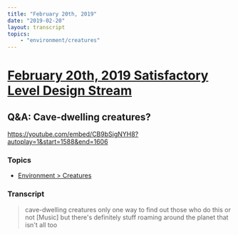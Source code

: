```yaml
---
title: "February 20th, 2019"
date: "2019-02-20"
layout: transcript
topics: 
    - "environment/creatures"
---
```

# [February 20th, 2019 Satisfactory Level Design Stream](../2019-02-20.md)
## Q&A: Cave-dwelling creatures?
https://youtube.com/embed/CB9bSigNYH8?autoplay=1&start=1588&end=1606
### Topics
* [Environment > Creatures](../topics/environment/creatures.md)

### Transcript

> cave-dwelling creatures only one way to
> find out
> those who do this or not
> [Music]
> but there's definitely stuff roaming
> around the planet that isn't all too
